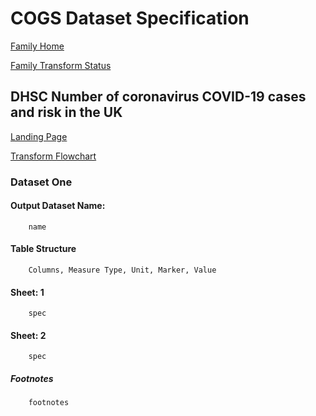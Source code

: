# COGS Dataset Specification

[Family Home](https://gss-cogs.github.io/family-covid-19-AIRTABLE/datasets/specmenu.html)

[Family Transform Status](https://gss-cogs.github.io/family-covid-19-AIRTABLE/datasets/index.html)

## DHSC Number of coronavirus  COVID-19  cases and risk in the UK 

[Landing Page](https://www.gov.uk/guidance/coronavirus-covid-19-information-for-the-public#number-of-cases-and-deaths)

[Transform Flowchart](https://gss-cogs.github.io/family-covid-19-AIRTABLE/datasets/specflowcharts.html?dhsc-number-of-coronavirus-covid-19-cases-and-risk-in-the-uk/flowchart.ttl)

### Dataset One

#### Output Dataset Name:

		name

#### Table Structure

		Columns, Measure Type, Unit, Marker, Value

#### Sheet: 1

		spec

#### Sheet: 2

		spec

##### Footnotes

		footnotes

